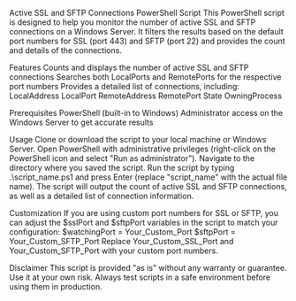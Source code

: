 Active SSL and SFTP Connections PowerShell Script
This PowerShell script is designed to help you monitor the number of active SSL and SFTP connections on a Windows Server. It filters the results based on the default port numbers for SSL (port 443) and SFTP (port 22) and provides the count and details of the connections.

Features
Counts and displays the number of active SSL and SFTP connections
Searches both LocalPorts and RemotePorts for the respective port numbers
Provides a detailed list of connections, including:
LocalAddress
LocalPort
RemoteAddress
RemotePort
State
OwningProcess

Prerequisites
PowerShell (built-in to Windows)
Administrator access on the Windows Server to get accurate results

Usage
Clone or download the script to your local machine or Windows Server.
Open PowerShell with administrative privileges (right-click on the PowerShell icon and select "Run as administrator").
Navigate to the directory where you saved the script.
Run the script by typing .\script_name.ps1 and press Enter (replace "script_name" with the actual file name).
The script will output the count of active SSL and SFTP connections, as well as a detailed list of connection information.

Customization
If you are using custom port numbers for SSL or SFTP, you can adjust the $sslPort and $sftpPort variables in the script to match your configuration:
$watchingPort = Your_Custom_Port
$sftpPort = Your_Custom_SFTP_Port
Replace Your_Custom_SSL_Port and Your_Custom_SFTP_Port with your custom port numbers.

Disclaimer
This script is provided "as is" without any warranty or guarantee. Use it at your own risk. Always test scripts in a safe environment before using them in production.